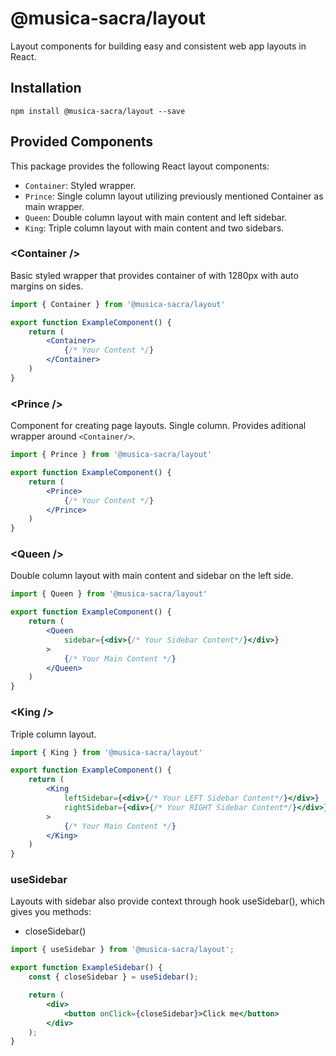 # @musica-sacra/layout

Layout components for building easy and consistent web app layouts in React.

## Installation

`npm install @musica-sacra/layout --save`

## Provided Components

This package provides the following React layout components:

- `Container`: Styled wrapper. 
- `Prince`: Single column layout utilizing previously mentioned Container as main wrapper.
- `Queen`: Double column layout with main content and left sidebar. 
- `King`: Triple column layout with main content and two sidebars. 

### \<Container />

Basic styled wrapper that provides container of with 1280px with auto margins on sides.

```jsx
import { Container } from '@musica-sacra/layout'

export function ExampleComponent() {
    return (
        <Container>
            {/* Your Content */}
        </Container>
    )
}
```

### \<Prince />

Component for creating page layouts. Single column. Provides aditional wrapper around `<Container/>`.

```jsx
import { Prince } from '@musica-sacra/layout'

export function ExampleComponent() {
    return (
        <Prince>
            {/* Your Content */}
        </Prince>
    )
}
```

### \<Queen />

Double column layout with main content and sidebar on the left side. 

```jsx
import { Queen } from '@musica-sacra/layout'

export function ExampleComponent() {
    return (
        <Queen
            sidebar={<div>{/* Your Sidebar Content*/}</div>}
        >
            {/* Your Main Content */}
        </Queen>
    )
}
```

### \<King />

Triple column layout.

```jsx
import { King } from '@musica-sacra/layout'

export function ExampleComponent() {
    return (
        <King
            leftSidebar={<div>{/* Your LEFT Sidebar Content*/}</div>}
            rightSidebar={<div>{/* Your RIGHT Sidebar Content*/}</div>}
        >
            {/* Your Main Content */}
        </King>
    )
}
```


### useSidebar

Layouts with sidebar also provide context through hook useSidebar(), which gives you methods:
- closeSidebar()

```jsx
import { useSidebar } from '@musica-sacra/layout';

export function ExampleSidebar() {
    const { closeSidebar } = useSidebar();

    return (
        <div>
            <button onClick={closeSidebar}>Click me</button>
        </div>
    );
}
```